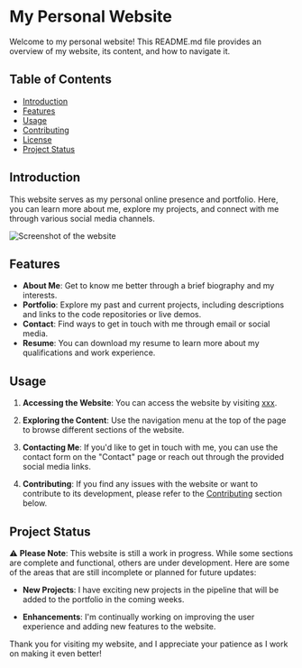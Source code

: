 # My Personal Website

Welcome to my personal website! This README.md file provides an overview of my website, its content, and how to navigate it.

## Table of Contents
- [Introduction](#introduction)
- [Features](#features)
- [Usage](#usage)
- [Contributing](#contributing)
- [License](#license)
- [Project Status](#project-status)

## Introduction

This website serves as my personal online presence and portfolio. Here, you can learn more about me, explore my projects, and connect with me through various social media channels.

![Screenshot of the website](screenshot.png)

## Features

- **About Me**: Get to know me better through a brief biography and my interests.
- **Portfolio**: Explore my past and current projects, including descriptions and links to the code repositories or live demos.
- **Contact**: Find ways to get in touch with me through email or social media.
- **Resume**: You can download my resume to learn more about my qualifications and work experience.

## Usage

1. **Accessing the Website**: You can access the website by visiting [xxx](xxx).

2. **Exploring the Content**: Use the navigation menu at the top of the page to browse different sections of the website.

3. **Contacting Me**: If you'd like to get in touch with me, you can use the contact form on the "Contact" page or reach out through the provided social media links.

4. **Contributing**: If you find any issues with the website or want to contribute to its development, please refer to the [Contributing](#contributing) section below.

## Project Status

⚠️ **Please Note**: This website is still a work in progress. While some sections are complete and functional, others are under development. Here are some of the areas that are still incomplete or planned for future updates:

- **New Projects**: I have exciting new projects in the pipeline that will be added to the portfolio in the coming weeks.

- **Enhancements**: I'm continually working on improving the user experience and adding new features to the website.

Thank you for visiting my website, and I appreciate your patience as I work on making it even better!